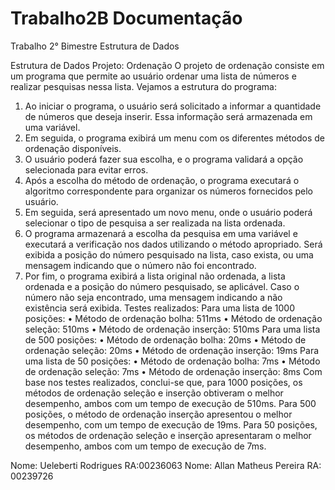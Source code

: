 # Trabalho2B Documentação
Trabalho 2° Bimestre Estrutura de Dados

Estrutura de Dados
Projeto: Ordenação
O projeto de ordenação consiste em um programa que permite ao usuário ordenar uma lista de números e realizar pesquisas nessa lista. Vejamos a estrutura do programa:
1.	Ao iniciar o programa, o usuário será solicitado a informar a quantidade de números que deseja inserir. Essa informação será armazenada em uma variável.
2.	Em seguida, o programa exibirá um menu com os diferentes métodos de ordenação disponíveis.
3.	O usuário poderá fazer sua escolha, e o programa validará a opção selecionada para evitar erros.
4.	Após a escolha do método de ordenação, o programa executará o algoritmo correspondente para organizar os números fornecidos pelo usuário.
5.	Em seguida, será apresentado um novo menu, onde o usuário poderá selecionar o tipo de pesquisa a ser realizada na lista ordenada.
6.	O programa armazenará a escolha da pesquisa em uma variável e executará a verificação nos dados utilizando o método apropriado. Será exibida a posição do número pesquisado na lista, caso exista, ou uma mensagem indicando que o número não foi encontrado.
7.	Por fim, o programa exibirá a lista original não ordenada, a lista ordenada e a posição do número pesquisado, se aplicável. Caso o número não seja encontrado, uma mensagem indicando a não existência será exibida.
Testes realizados:
Para uma lista de 1000 posições:
•	Método de ordenação bolha: 511ms
•	Método de ordenação seleção: 510ms
•	Método de ordenação inserção: 510ms
Para uma lista de 500 posições:
•	Método de ordenação bolha: 20ms
•	Método de ordenação seleção: 20ms
•	Método de ordenação inserção: 19ms
Para uma lista de 50 posições:
•	Método de ordenação bolha: 7ms
•	Método de ordenação seleção: 7ms
•	Método de ordenação inserção: 8ms
Com base nos testes realizados, conclui-se que, para 1000 posições, os métodos de ordenação seleção e inserção obtiveram o melhor desempenho, ambos com um tempo de execução de 510ms.
Para 500 posições, o método de ordenação inserção apresentou o melhor desempenho, com um tempo de execução de 19ms.
Para 50 posições, os métodos de ordenação seleção e inserção apresentaram o melhor desempenho, ambos com um tempo de execução de 7ms.

Nome: Ueleberti Rodrigues RA:00236063
Nome: Allan Matheus Pereira RA: 00239726

